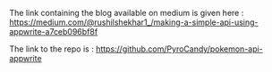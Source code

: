 The link containing the blog available on medium is given here : 
https://medium.com/@rushilshekhar1_/making-a-simple-api-using-appwrite-a7ceb096bf8f

The link to the repo is : 
https://github.com/PyroCandy/pokemon-api-appwrite
